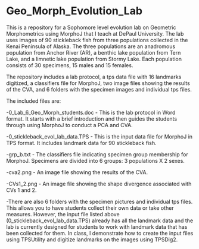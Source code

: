 # Geo_Morph_Evolution_Lab
This is a repository for a Sophomore level evolution lab on Geometric Morphometrics using MorphoJ that I teach at DePaul University. The lab uses images of 90 stickleback fish from three populations collected in the Kenai Peninsula of Alaska. The three populations are an anadromous population from Anchor River (AR), a benthic lake population from Tern Lake, and a limnetic lake population from Stormy Lake. Each population consists of 30 specimens, 15 males and 15 females.

The repository includes a lab protocol, a tps data file with 16 landmarks digitized, a classifiers file for MorphoJ, two image files showing the results of the CVA, and 6 folders with the specimen images and individual tps files. 

The included files are:

-0_Lab_6_Geo_Morph_students.doc - This is the lab protocol in Word format. It starts with a brief introduction and then guides the students through using MorphoJ to conduct a PCA and CVA.

-0_stickleback_evol_lab_data.TPS - This is the input data file for MorphoJ in TPS format. It includes landmark data for 90 stickleback fish.

-grp_b.txt - The classifiers file indicating specimen group membership for MorphoJ. Specimens are divided into 6 groups: 3 populations X 2 sexes.

-cva2.png - An image file showing the results of the CVA.

-CVs1_2.png - An image file showing the shape divergence associated with CVs 1 and 2.

-There are also 6 folders with the specimen pictures and individual tps files. This allows you to have students collect their own data or take other measures. However, the input file listed above (0_stickleback_evol_lab_data.TPS) already has all the landmark data and the lab is currently designed for students to work with landmark data that has been collected for them. In class, I demonstrate how to create the input files using TPSUtility and digitize landmarks on the images using TPSDig2. 


